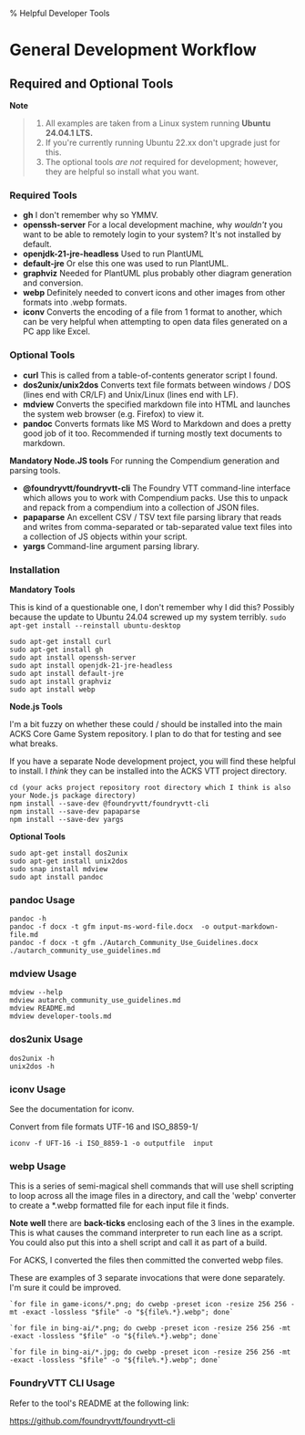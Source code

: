 % Helpful Developer Tools

# General Development Workflow

## Required and Optional Tools

**Note**
> 1. All examples are taken from a Linux system running **Ubuntu 24.04.1 LTS.**
> 2. If you're currently running Ubuntu 22.xx don't upgrade just for this.
> 3. The optional tools *are not* required for development; however, they are helpful so install what you want.

### Required Tools

- **gh** I don't remember why so YMMV.
- **openssh-server** For a local development machine, why *wouldn't* you want to be able to remotely login to your system? It's not installed by default.
- **openjdk-21-jre-headless** Used to run PlantUML
- **default-jre** Or else this one was used to run PlantUML.
- **graphviz** Needed for PlantUML plus probably other diagram generation and conversion.
- **webp** Definitely needed to convert icons and other images from other formats into .webp formats.
- **iconv** Converts the encoding of a file from 1 format to another, which can be very helpful when attempting to open data files generated on a PC app like Excel.



### Optional Tools
- **curl** This is called from a table-of-contents generator script I found.
- **dos2unix/unix2dos** Converts text file formats between windows / DOS (lines end with CR/LF) and Unix/Linux (lines end with LF).
- **mdview** Converts the specified markdown file into HTML and launches the system web browser (e.g. Firefox) to view it.
- **pandoc** Converts formats like MS Word to Markdown and does a pretty good job of it too. Recommended if turning mostly text documents to markdown.

**Mandatory Node.JS tools** For running the Compendium generation and parsing tools.

- **@foundryvtt/foundryvtt-cli** The Foundry VTT command-line interface which allows you to work with Compendium packs. Use this to unpack and repack from a compendium into a collection of JSON files.
- **papaparse** An excellent CSV / TSV text file parsing library that reads and writes from comma-separated or tab-separated value text files into a collection of JS objects within your script.
- **yargs** Command-line argument parsing library.


### Installation

**Mandatory Tools**

This is kind of a questionable one, I don't remember why I did this? Possibly because the update to Ubuntu 24.04 screwed up my system terribly. `sudo apt-get install --reinstall ubuntu-desktop`

```shell
sudo apt-get install curl
sudo apt-get install gh
sudo apt install openssh-server
sudo apt install openjdk-21-jre-headless
sudo apt install default-jre
sudo apt install graphviz
sudo apt install webp
```

**Node.js Tools**

I'm a bit fuzzy on whether these could / should be installed into the main ACKS Core Game System repository. I plan to do that for testing and see what breaks.

If you have a separate Node development project, you will find these helpful to install. I *think* they can be installed into the ACKS VTT project directory.

```shell
cd (your acks project repository root directory which I think is also your Node.js package directory)
npm install --save-dev @foundryvtt/foundryvtt-cli
npm install --save-dev papaparse
npm install --save-dev yargs

```

**Optional Tools**

```shell
sudo apt-get install dos2unix
sudo apt-get install unix2dos
sudo snap install mdview
sudo apt install pandoc
```

### pandoc Usage

```shell
pandoc -h
pandoc -f docx -t gfm input-ms-word-file.docx  -o output-markdown-file.md
pandoc -f docx -t gfm ./Autarch_Community_Use_Guidelines.docx ./autarch_community_use_guidelines.md
```

### mdview Usage

```shell
mdview --help
mdview autarch_community_use_guidelines.md
mdview README.md
mdview developer-tools.md
```

### dos2unix Usage

```shell
dos2unix -h
unix2dos -h
```

### iconv Usage

See the documentation for iconv.

Convert from file formats UTF-16 and ISO_8859-1/
```shell
iconv -f UFT-16 -i ISO_8859-1 -o outputfile  input
```

### webp Usage

This is a series of semi-magical shell commands that will use shell scripting to loop across all the image files in a directory, and call the 'webp' converter to create a *.webp formatted file for each input file it finds.

**Note well** there are **back-ticks** enclosing each of the 3 lines in the example. This is what causes the command interpreter to run each line as a script. You could also put this into a shell script and call it as part of a build.

For ACKS, I converted the files then committed the converted webp files.

These are examples of 3 separate invocations that were done separately. I'm sure it could be improved.

```shell
`for file in game-icons/*.png; do cwebp -preset icon -resize 256 256 -mt -exact -lossless "$file" -o "${file%.*}.webp"; done`

`for file in bing-ai/*.png; do cwebp -preset icon -resize 256 256 -mt -exact -lossless "$file" -o "${file%.*}.webp"; done`

`for file in bing-ai/*.jpg; do cwebp -preset icon -resize 256 256 -mt -exact -lossless "$file" -o "${file%.*}.webp"; done`
```

### FoundryVTT CLI Usage

Refer to the tool's README at the following link:

https://github.com/foundryvtt/foundryvtt-cli


